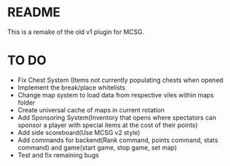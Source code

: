 # README #

This is a remake of the old v1 plugin for MCSG.

# TO DO #
* Fix Chest System (Items not currently populating chests when opened
* Implement the break/place whitelists
* Change map system to load data from respective viles within maps folder
* Create universal cache of maps in current rotation
* Add Sponsoring System(Inventory that opens where spectators can sponsor a player with special items at the cost of their points)
* Add side scoreboard(Use MCSG v2 style)
* Add commands for backend(Rank command, points command, stats command) and game(start game, stop game, set map)
* Test and fix remaining bugs
